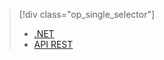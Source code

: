 > [!div class="op_single_selector"]
> * [.NET](../articles/media-services/media-services-dotnet-connect-programmatically.md)
> * [API REST](../articles/media-services/media-services-rest-connect_programmatically.md)
> 
> 

<!--HONumber=Sep16_HO3-->


